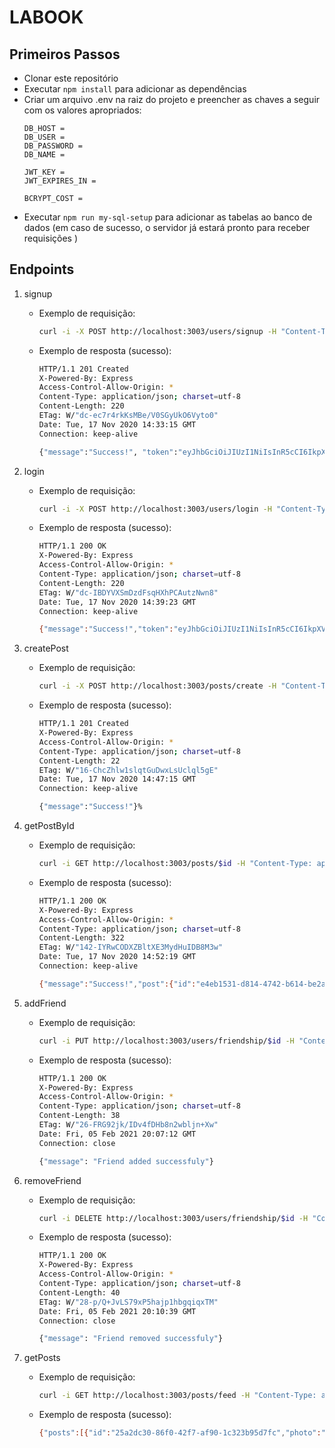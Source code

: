 # LABOOK

## Primeiros Passos

* Clonar este repositório
* Executar `npm install` para adicionar as dependências
* Criar um arquivo .env na raiz do projeto e preencher as chaves a seguir com os valores apropriados:
   ```
   DB_HOST = 
   DB_USER = 
   DB_PASSWORD = 
   DB_NAME = 

   JWT_KEY = 
   JWT_EXPIRES_IN = 

   BCRYPT_COST = 
   ```
* Executar `npm run my-sql-setup` para adicionar as tabelas ao banco de dados (em caso de sucesso, o servidor já estará pronto para receber requisições )

## Endpoints

1. signup
   * Exemplo de requisição:
      ```bash
      curl -i -X POST http://localhost:3003/users/signup -H "Content-Type: application/json" -d '{"name":"Alice","email":"alice@gmail.com","password":"pass123"}'
      ```
   * Exemplo de resposta (sucesso):
      ```bash
      HTTP/1.1 201 Created
      X-Powered-By: Express
      Access-Control-Allow-Origin: *
      Content-Type: application/json; charset=utf-8
      Content-Length: 220
      ETag: W/"dc-ec7r4rkKsMBe/V0SGyUkO6Vyto0"
      Date: Tue, 17 Nov 2020 14:33:15 GMT
      Connection: keep-alive

      {"message":"Success!", "token":"eyJhbGciOiJIUzI1NiIsInR5cCI6IkpXVCJ9.eyJpZCI6Ijg5OGJjNDVlLTExZjEtNGEyMy04OTZhLTdmMmUyOWNmZTAxMiIsImlhdCI6MTYwNTYyMzU5NSwiZXhwIjoxNjA1NzA5OTk1fQ.pWxV2vtLnp0hKm0CXXnLpnDu6PEPkZM27A71oTTCYfE"}%   
      ```
2. login
   * Exemplo de requisição:
      ```bash
      curl -i -X POST http://localhost:3003/users/login -H "Content-Type: application/json" -d '{"email":"alice@gmail.com","password":"pass123"}'
      ```
   * Exemplo de resposta (sucesso):
      ```bash
      HTTP/1.1 200 OK
      X-Powered-By: Express
      Access-Control-Allow-Origin: *
      Content-Type: application/json; charset=utf-8
      Content-Length: 220
      ETag: W/"dc-IBDYVXSmDzdFsqHXhPCAutzNwn8"
      Date: Tue, 17 Nov 2020 14:39:23 GMT
      Connection: keep-alive

      {"message":"Success!","token":"eyJhbGciOiJIUzI1NiIsInR5cCI6IkpXVCJ9.eyJpZCI6Ijg5OGJjNDVlLTExZjEtNGEyMy04OTZhLTdmMmUyOWNmZTAxMiIsImlhdCI6MTYwNTYyMzk2MywiZXhwIjoxNjA1NzEwMzYzfQ.9JvXRQpazI5k6GAnc1lFcVcTbZ_ElASnwyybU_tRU48"}%   
      ```
3. createPost
   * Exemplo de requisição:
      ```bash
      curl -i -X POST http://localhost:3003/posts/create -H "Content-Type: application/json" -H "authorization:$token" -d '{"photo":"https://i.picsum.photos/id/238/200/200.jpg?hmac=O4Jc6lqHVfaKVzLf8bWssNTbWzQoaRUC0TDXod9xDdM","description":"My city is beautiful =D","type":"normal"}'
      ```
   * Exemplo de resposta (sucesso):
      ```bash
      HTTP/1.1 201 Created
      X-Powered-By: Express
      Access-Control-Allow-Origin: *
      Content-Type: application/json; charset=utf-8
      Content-Length: 22
      ETag: W/"16-ChcZhlw1slqtGuDwxLsUclql5gE"
      Date: Tue, 17 Nov 2020 14:47:15 GMT
      Connection: keep-alive

      {"message":"Success!"}%    
      ```
3. getPostById
   * Exemplo de requisição:
      ```bash
      curl -i GET http://localhost:3003/posts/$id -H "Content-Type: application/json" -H "authorization:$token" 
      ```
   * Exemplo de resposta (sucesso):
      ```bash
      HTTP/1.1 200 OK
      X-Powered-By: Express
      Access-Control-Allow-Origin: *
      Content-Type: application/json; charset=utf-8
      Content-Length: 322
      ETag: W/"142-IYRwCODXZBltXE3MydHuIDB8M3w"
      Date: Tue, 17 Nov 2020 14:52:19 GMT
      Connection: keep-alive

      {"message":"Success!","post":{"id":"e4eb1531-d814-4742-b614-be2a36602548","photo":"https://i.picsum.photos/id/238/200/200.jpg?hmac=O4Jc6lqHVfaKVzLf8bWssNTbWzQoaRUC0TDXod9xDdM","description":"My city is beautiful =D","type":"normal","createdAt":"2020-11-17T17:47:15.000Z","authorId":"898bc45e-11f1-4a23-896a-7f2e29cfe012"}}% 
      ```
4. addFriend
   * Exemplo de requisição:
      ```bash
      curl -i PUT http://localhost:3003/users/friendship/$id -H "Content-Type: application/json" -H "authorization:$token" 
      ```
   * Exemplo de resposta (sucesso):
      ```bash
      HTTP/1.1 200 OK
      X-Powered-By: Express
      Access-Control-Allow-Origin: *
      Content-Type: application/json; charset=utf-8
      Content-Length: 38
      ETag: W/"26-FRG92jk/IDv4fDHb8n2wbljn+Xw"
      Date: Fri, 05 Feb 2021 20:07:12 GMT
      Connection: close

      {"message": "Friend added successfuly"} 
      ```    
5. removeFriend
   * Exemplo de requisição:
      ```bash
      curl -i DELETE http://localhost:3003/users/friendship/$id -H "Content-Type: application/json" -H "authorization:$token" 
      ```
   * Exemplo de resposta (sucesso):
      ```bash
      HTTP/1.1 200 OK
      X-Powered-By: Express
      Access-Control-Allow-Origin: *
      Content-Type: application/json; charset=utf-8
      Content-Length: 40
      ETag: W/"28-p/Q+JvLS79xP5hajp1hbgqiqxTM"
      Date: Fri, 05 Feb 2021 20:10:39 GMT
      Connection: close

      {"message": "Friend removed successfuly"} 
      ```      

5. getPosts
   * Exemplo de requisição:
      ```bash
      curl -i GET http://localhost:3003/posts/feed -H "Content-Type: application/json" -H "authorization:$token" 
      ```
   * Exemplo de resposta (sucesso):
      ```bash
      {"posts":[{"id":"25a2dc30-86f0-42f7-af90-1c323b95d7fc","photo":"Terceiro Post da Amiga da Aline","description":"Descrição do post dela","type":"event","createdAt":"2021-02-05T16:30:34.000Z","authorId":"77a5f772-cb00-4bf9-9d8a-7227cd88cbc8"},{"id":"12ab0792-e0c7-41ad-b810-f3a0d69406a6","photo":"Segundo Post da Amiga da Aline","description":"Descrição do post dela","type":"event","createdAt":"2021-02-05T16:30:21.000Z","authorId":"77a5f772-cb00-4bf9-9d8a-7227cd88cbc8"},{"id":"564f711e-0341-4c1a-a12b-9d5fd1044691","photo":"Post da Amiga da Aline","description":"Descrição do post dela","type":"normal","createdAt":"2021-02-05T16:29:56.000Z","authorId":"77a5f772-cb00-4bf9-9d8a-7227cd88cbc8"}]} 
      ```